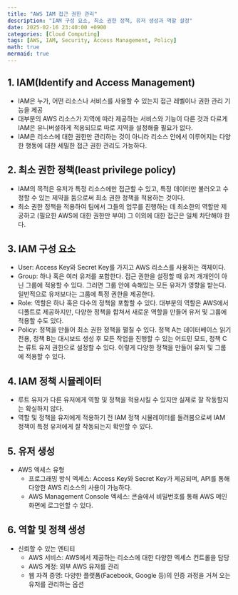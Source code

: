 ```yaml
---
title: "AWS IAM 접근 권한 관리"
description: "IAM 구성 요소, 최소 권한 정책, 유저 생성과 역할 설정"
date: 2025-02-16 23:40:00 +0900
categories: [Cloud Computing]
tags: [AWS, IAM, Security, Access Management, Policy]
math: true
mermaid: true
---
```


## 1. IAM(Identify and Access Management)
- IAM은 누가, 어떤 리소스나 서비스를 사용할 수 있는지 접근 레벨이나 권한 관리 기능을 제공
- 대부분의 AWS 리소스가 지역에 따라 제공하는 서비스와 기능이 다른 것과 다르게 IAM은 유니버셜하게 적용되므로 따로 지역을 설정해줄 필요가 없다.
- IAM은 리소스에 대한 권한만 관리하는 것이 아니라 리소스 안에서 이루어지는 다양한 행동에 대한 세밀한 접근 권한 관리도 가능하다.

## 2. 최소 권한 정책(least privilege policy)
- IAM의 목적은 유저가 특정 리소스에만 접근할 수 있고, 특정 데이터만 불러오고 수정할 수 있는 제약을 둠으로써 최소 권한 정책을 적용하는 것이다.
- 최소 권한 정책을 적용하여 팀에서 그들의 업무를 진행하는 데 최소한의 역할만 제공하고 (필요한 AWS에 대한 권한만 부여) 그 이외에 대한 접근은 일체 차단해야 한다.

## 3. IAM 구성 요소
- User: Access Key와 Secret Key를 가지고 AWS 리소스를 사용하는 객체이다.
- Group: 하나 혹은 여러 유저를 포함한다. 접근 권한을 설정할 때 유저 개개인이 아닌 그룹에 적용할 수 있다. 그러면 그룹 안에 속해있는 모든 유저가 영향을 받는다. 일반적으로 유저보다는 그룹에 특정 권한을 제공한다.
- Role: 역할은 하나 혹은 다수의 정책을 포함할 수 있다. 대부분의 역할은 AWS에서 디폴트로 제공하지만, 다양한 정책을 합쳐서 새로운 역할을 만들어 유저 및 그룹에 적용할 수도 있다.
- Policy: 정책을 만들어 최소 권한 정책을 펼칠 수 있다. 정책 A는 데이터베이스 읽기 전용, 정책 B는 대시보드 생성 후 모든 작업을 진행할 수 있는 어드민 모드, 정책 C는 류트 유저 권한으로 설정할 수 있다. 이렇게 다양한 정책을 만들어 유저 및 그룹에 적용할 수 있다.

## 4. IAM 정책 시뮬레이터
- 루트 유저가 다른 유저에게 역할 및 정책을 적용시킬 수 있지만 실제로 잘 작동할지는 확실하지 않다.
- 역할 및 정책을 유저에게 적용하기 전 IAM 정책 시뮬레이터를 돌려봄으로써 IAM 정책이 특정 유저에게 잘 작동되는지 확인할 수 있다.

## 5. 유저 생성
- AWS 엑세스 유형
  - 프로그래밍 방식 엑세스: Access Key와 Secret Key가 제공되며, API를 통해 다양한 AWS 리소스의 사용이 가능하다.
  - AWS Management Console 엑세스: 콘솔에서 비밀번호를 통해 AWS 메인 화면에 로그인할 수 있다.

## 6. 역할 및 정책 생성
- 신뢰할 수 있는 엔티티
  - AWS 서비스: AWS에서 제공하는 리소스에 대한 다양한 엑세스 컨트롤을 담당
  - AWS 계정: 외부 AWS 유저를 관리
  - 웹 자격 증명: 다양한 플랫폼(Facebook, Google 등)의 인증 과정을 거쳐 오는 유저를 관리하는 옵션